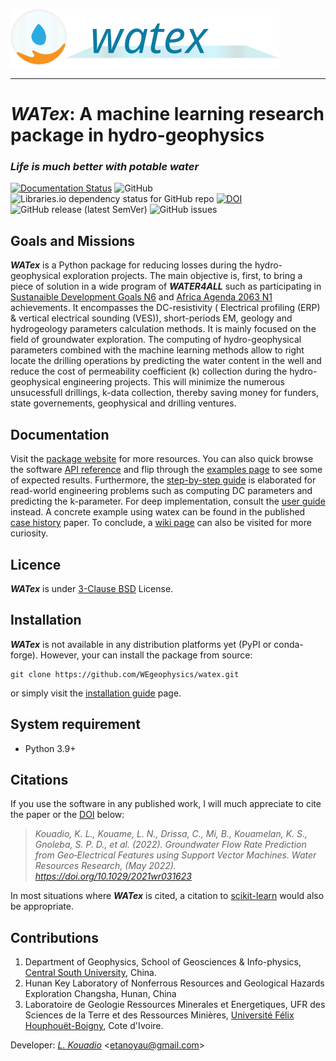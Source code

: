 <img src="docs/_static/logo_wide_rev.svg"><br>

-----------------------------------------------------

# *WATex*: A machine learning research package in hydro-geophysics

### *Life is much better with potable water*

 [![Documentation Status](https://readthedocs.org/projects/watex/badge/?version=latest)](https://watex.readthedocs.io/en/latest/?badge=latest)
 ![GitHub](https://img.shields.io/github/license/WEgeophysics/watex?color=blue&label=Licence&style=flat-square)
  ![Libraries.io dependency status for GitHub repo](https://img.shields.io/librariesio/github/WEgeophysics/watex?logo=appveyor) [![DOI](https://zenodo.org/badge/DOI/10.5281/zenodo.6657013.svg)](https://doi.org/10.5281/zenodo.6657013)
  ![GitHub release (latest SemVer)](https://img.shields.io/github/v/release/WEgeophysics/watex?logo=python)
  ![GitHub issues](https://img.shields.io/github/issues/WEgeophysics/watex) 


##  Goals and Missions 

**_WATex_** is a Python  package for reducing losses during the hydro-geophysical exploration projects.
  The main objective is, first, to bring a piece of solution in a wide program of  **_WATER4ALL_** such 
   as participating in [Sustanaible Development Goals N6](https://www.un.org/sustainabledevelopment/development-agenda/) and [Africa Agenda 2063 N1](https://au.int/en/agenda2063/flagship-projects#)  achievements.
   It encompasses the DC-resistivity ( Electrical profiling (ERP) & vertical electrical sounding (VES)), short-periods EM, geology and hydrogeology parameters calculation methods. 
   It is mainly focused on the field of groundwater exploration. The computing of hydro-geophysical parameters combined with the machine learning methods 
   allow to right locate the drilling operations by predicting the water content in the well and reduce the cost of permeability coefficient (k) collection during the hydro-geophysical engineering projects. 
   This will minimize the numerous unsucessfull drillings, k-data collection, thereby saving money for funders, state governements, geophysical and drilling ventures. 
 

## Documentation 

Visit the [package website](https://watex.readthedocs.io/en/latest/) for more resources. You can also quick browse the software [API reference](https://watex.readthedocs.io/en/latest/api_references.html)
and flip through the [examples page](https://watex.readthedocs.io/en/latest/glr_examples/index.html) to see some of expected results. Furthermore, the 
[step-by-step guide](https://watex.readthedocs.io/en/latest/glr_examples/applications/index.html#applications-step-by-step-guide) is elaborated for read-world engineering problems such as 
computing DC parameters and predicting the k-parameter. For deep implementation, consult the [user guide](https://watex.readthedocs.io/en/latest/user_guide.html) instead. A concrete example 
using watex can be found in the published [case history](https://agupubs.onlinelibrary.wiley.com/doi/epdf/10.1029/2021WR031623) paper.
To conclude, a [wiki page](https://github.com/WEgeophysics/watex/wiki) can also be visited for more curiosity.
   
## Licence 

**_WATex_** is under [3-Clause BSD](https://opensource.org/licenses/BSD-3-Clause) License.

## Installation 

**_WATex_** is not available in any distribution platforms yet (PyPI or conda-forge). However, your can install the package from 
source: 
```
git clone https://github.com/WEgeophysics/watex.git 
```
or simply visit the [installation guide](https://watex.readthedocs.io/en/latest/installation.html) page.

## System requirement

* Python 3.9+ 


## Citations

If you use the software in any published work, I will much appreciate to cite the paper or the [DOI](https://doi.org/10.5281/zenodo.5529368) below:

> *Kouadio, K. L., Kouame, L. N., Drissa, C., Mi, B., Kouamelan, K. S., Gnoleba, S. P. D., et al. (2022). Groundwater Flow Rate Prediction from Geo‐Electrical Features using Support Vector Machines. Water Resources Research, (May 2022). https://doi.org/10.1029/2021wr031623*

In most situations where **_WATex_** is cited, a citation to [scikit-learn](http://scikit-learn.org/stable/) would also be appropriate.

## Contributions 

1. Department of Geophysics, School of Geosciences & Info-physics, [Central South University](https://en.csu.edu.cn/), China.
2. Hunan Key Laboratory of Nonferrous Resources and Geological Hazards Exploration Changsha, Hunan, China
3. Laboratoire de Geologie Ressources Minerales et Energetiques, UFR des Sciences de la Terre et des Ressources Minières, [Université Félix Houphouët-Boigny]( https://www.univ-fhb.edu.ci/index.php/ufr-strm/), Cote d'Ivoire.

Developer: [_L. Kouadio_](etanoyau@gmail.com) <<etanoyau@gmail.com>>



